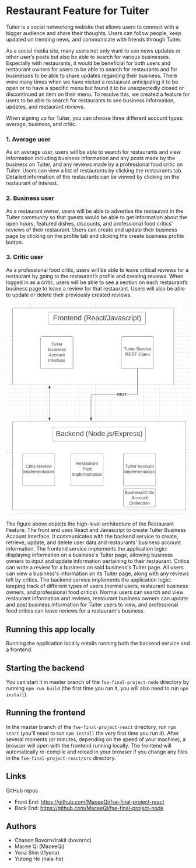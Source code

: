 # Restaurant Feature for Tuiter

Tuiter is a social networking website that allows users to connect with a bigger audience and share
their thoughts. Users can follow people, keep updated on trending news, and communicate with
friends through Tuiter.

As a social media site, many users not only want to see news updates or other user’s posts but
also be able to search for various businesses. Especially with restaurants, it would be beneficial
for both users and restaurant owners for users to be able to search for restaurants and for
businesses to be able to share updates regarding their business. There were many times when we have
visited a restaurant anticipating it to be open or to have a specific menu but found it to be
unexpectedly closed or discontinued an item on their menu. To resolve this, we created a feature
for users to be able to search for restaurants to see business information, updates, and restaurant
reviews.

When signing up for Tuiter, you can choose three different account types: average, business, and
critic.

### 1. Average user

As an average user, users will be able to search for restaurants and view information including
business information and any posts made by the business on Tuiter, and any reviews made by a
professional food critic on Tuiter. Users can view a list of restaurants by clicking the
restaurants tab. Detailed information of the restaurants can be viewed by clicking on the
restaurant of interest.

### 2. Business user

As a restaurant owner, users will be able to advertise the restaurant in the Tuiter community so
that guests would be able to get information about the open hours, featured dishes, discounts, and
professional food critics’ reviews of their restaurant. Users can create and update their business
page by clicking on the profile tab and clicking the create business profile button.

### 3. Critic user

As a professional food critic, users will be able to leave critical reviews for a restaurant by
going to the restaurant’s profile and creating reviews. When logged in as a critic, users will be
able to see a section on each restaurant’s business page to leave a review for that restaurant.
Users will also be able to update or delete their previously created reviews.

![architecture](./public/images/architecture.jpeg)

The figure above depicts the high-level architecture of the Restaurant Feature. The front end uses
React and Javascript to create Tuiter Business Account Interface. It communicates with the backend
service to create, retrieve, update, and delete user data and restaurants' business account
information. The frontend service implements the application logic: displaying information on a
business's Tuiter page, allowing business owners to input and update information pertaining to their
restaurant. Critics can write a review for a business on said business's Tuiter page. All users can
view a business's information on its Tuiter page, along with any reviews left by critics.
The backend service implements the application logic: keeping track of different types of users
(normal users, restaurant business owners, and professional food critics). Normal users can search
and view restaurant information and reviews, restaurant business owners can update and post business
information for Tuiter users to view, and professional food critics can leave reviews for a
restaurant's business.

## Running this app locally

Running the application locally entails running both the backend service and a frontend.

## Starting the backend
You can start it in master branch of the `fse-final-project-node` directory by running `npm run build`
(the first time you run it, you will also need to run `npm install`).

## Running the frontend
In the master branch of the `fse-final-project-react` directory, run `npm start` (you'll need to run
`npm install` the very first time you run it). After several moments (or minutes, depending on the
speed of your machine), a browser will open with the frontend running locally. The frontend will
automatically re-compile and reload in your browser if you change any files in the
`fse-final-project-react/src` directory.

## Links

GitHub repos
* Front End: https://github.com/MaceeQi/fse-final-project-react
* Back End: https://github.com/MaceeQi/fse-final-project-node

## Authors
* Chanon Bovornvirakit (bovornc)
* Macee Qi (MaceeQi)
* Yena Shin (t1yena)
* Yutong He (nala-he)


